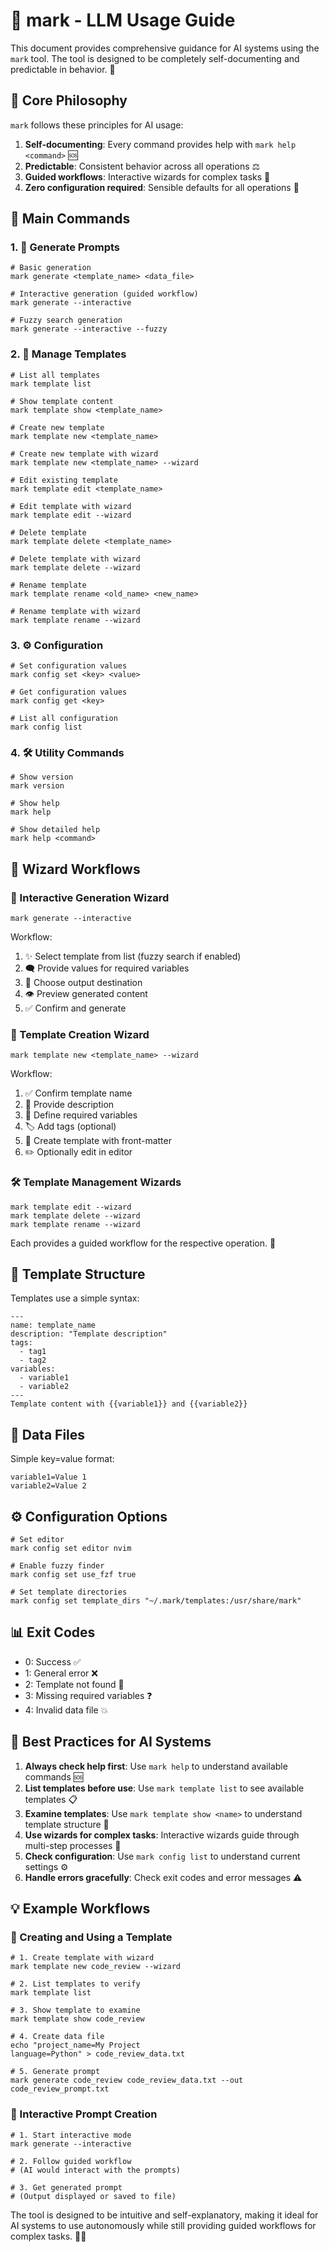 # 🤖 mark - LLM Usage Guide

This document provides comprehensive guidance for AI systems using the `mark` tool. The tool is designed to be completely self-documenting and predictable in behavior. 🌟

## 💎 Core Philosophy

`mark` follows these principles for AI usage:
1. **Self-documenting**: Every command provides help with `mark help <command>` 🆘
2. **Predictable**: Consistent behavior across all operations ⚖️
3. **Guided workflows**: Interactive wizards for complex tasks 🧙
4. **Zero configuration required**: Sensible defaults for all operations 🎯

## 🚀 Main Commands

### 1. 💫 Generate Prompts
```
# Basic generation
mark generate <template_name> <data_file>

# Interactive generation (guided workflow)
mark generate --interactive

# Fuzzy search generation
mark generate --interactive --fuzzy
```

### 2. 🎨 Manage Templates
```
# List all templates
mark template list

# Show template content
mark template show <template_name>

# Create new template
mark template new <template_name>

# Create new template with wizard
mark template new <template_name> --wizard

# Edit existing template
mark template edit <template_name>

# Edit template with wizard
mark template edit --wizard

# Delete template
mark template delete <template_name>

# Delete template with wizard
mark template delete --wizard

# Rename template
mark template rename <old_name> <new_name>

# Rename template with wizard
mark template rename --wizard
```

### 3. ⚙️ Configuration
```
# Set configuration values
mark config set <key> <value>

# Get configuration values
mark config get <key>

# List all configuration
mark config list
```

### 4. 🛠️ Utility Commands
```
# Show version
mark version

# Show help
mark help

# Show detailed help
mark help <command>
```

## 🧙 Wizard Workflows

### 🌟 Interactive Generation Wizard
```
mark generate --interactive
```
Workflow:
1. ✨ Select template from list (fuzzy search if enabled)
2. 🗨️ Provide values for required variables
3. 💾 Choose output destination
4. 👁️ Preview generated content
5. ✅ Confirm and generate

### 🎨 Template Creation Wizard
```
mark template new <template_name> --wizard
```
Workflow:
1. ✅ Confirm template name
2. 📝 Provide description
3. 🧮 Define required variables
4. 🏷️ Add tags (optional)
5. 📄 Create template with front-matter
6. ✏️ Optionally edit in editor

### 🛠️ Template Management Wizards
```
mark template edit --wizard
mark template delete --wizard
mark template rename --wizard
```
Each provides a guided workflow for the respective operation. 🔄

## 📄 Template Structure

Templates use a simple syntax:
```
---
name: template_name
description: "Template description"
tags:
  - tag1
  - tag2
variables:
  - variable1
  - variable2
---
Template content with {{variable1}} and {{variable2}}
```

## 📂 Data Files

Simple key=value format:
```
variable1=Value 1
variable2=Value 2
```

## ⚙️ Configuration Options

```
# Set editor
mark config set editor nvim

# Enable fuzzy finder
mark config set use_fzf true

# Set template directories
mark config set template_dirs "~/.mark/templates:/usr/share/mark"
```

## 📊 Exit Codes

- 0: Success ✅
- 1: General error ❌
- 2: Template not found 🚫
- 3: Missing required variables ❓
- 4: Invalid data file 💥

## 🌟 Best Practices for AI Systems

1. **Always check help first**: Use `mark help` to understand available commands 🆘
2. **List templates before use**: Use `mark template list` to see available templates 📋
3. **Examine templates**: Use `mark template show <name>` to understand template structure 👀
4. **Use wizards for complex tasks**: Interactive wizards guide through multi-step processes 🧙
5. **Check configuration**: Use `mark config list` to understand current settings ⚙️
6. **Handle errors gracefully**: Check exit codes and error messages ⚠️

## 💡 Example Workflows

### 🎨 Creating and Using a Template
```
# 1. Create template with wizard
mark template new code_review --wizard

# 2. List templates to verify
mark template list

# 3. Show template to examine
mark template show code_review

# 4. Create data file
echo "project_name=My Project
language=Python" > code_review_data.txt

# 5. Generate prompt
mark generate code_review code_review_data.txt --out code_review_prompt.txt
```

### 🌟 Interactive Prompt Creation
```
# 1. Start interactive mode
mark generate --interactive

# 2. Follow guided workflow
# (AI would interact with the prompts)

# 3. Get generated prompt
# (Output displayed or saved to file)
```

The tool is designed to be intuitive and self-explanatory, making it ideal for AI systems to use autonomously while still providing guided workflows for complex tasks. 🤖✨